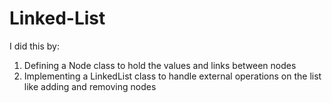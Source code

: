 # Linked-List
I did this by:
  1. Defining a Node class to hold the values and links between nodes
  2. Implementing a LinkedList class to handle external operations on the list like adding and removing nodes
